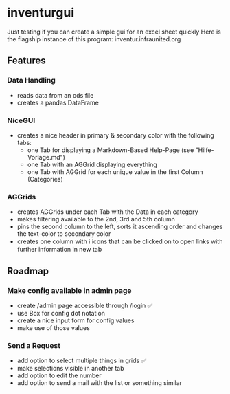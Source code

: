 # inventurgui
Just testing if you can create a simple gui for an excel sheet quickly
Here is the flagship instance of this program: inventur.infraunited.org

## Features
### Data Handling
- reads data from an ods file
- creates a pandas DataFrame

### NiceGUI
- creates a nice header in primary & secondary color with the following tabs:
    - one Tab for displaying a Markdown-Based Help-Page (see "Hilfe-Vorlage.md")
    - one Tab with an AGGrid displaying everything
    - one Tab with AGGrid for each unique value in the first Column (Categories)

### AGGrids
- creates AGGrids under each Tab with the Data in each category
- makes filtering available to the 2nd, 3rd and 5th column
- pins the second column to the left, sorts it ascending order and changes the text-color to secondary color
- creates one column with ℹ️ icons that can be clicked on to open links with further information in new tab

## Roadmap
### Make config available in admin page
- create /admin page accessible through /login ✅
- use Box for config dot notation
- create a nice input form for config values
- make use of those values

### Send a Request
- add option to select multiple things in grids ✅
- make selections visible in another tab
- add option to edit the number
- add option to send a mail with the list or something similar